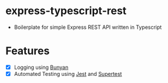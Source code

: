 # express-typescript-rest

* Boilerplate for simple Express REST API written in Typescript

# Features

- [x] Logging using [Bunyan](https://www.npmjs.com/package/bunyan)
- [x] Automated Testing using [Jest](https://www.npmjs.com/package/jest) and [Supertest](https://www.npmjs.com/package/supertest)